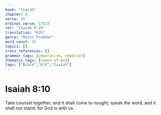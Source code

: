 ```yaml
---
book: "Isaiah"
chapter: 8
verse: 10
ordinal_verse: 17818
ref: "Isaiah 8:10"
translation: "KJV"
genre: "Major Prophet"
word_count: 22
topics: []
cross_references: []
grammar_tags: [imperative, negation]
thematic_tags: [names-of-god]
tags: ["Bible","KJV","Isaiah"]
---
```


# Isaiah 8:10

Take counsel together, and it shall come to nought; speak the word, and it shall not stand: for God is with us.
